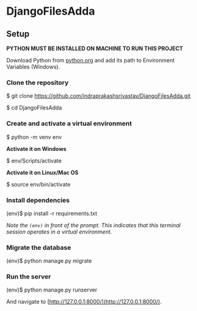 # DjangoFilesAdda

## Setup

**PYTHON MUST BE INSTALLED ON MACHINE TO RUN THIS PROJECT**

Download Python from [python.org](https://www.python.org/downloads/) and add its path to Environment Variables (Windows).

### Clone the repository

$ git clone https://github.com/indraprakashsrivastav/DjangoFilesAdda.git

$ cd DjangoFilesAdda

### Create and activate a virtual environment

$ python -m venv env

**Activate it on Windows**

$ env/Scripts/activate

**Activate it on Linux/Mac OS**

$ source env/bin/activate

### Install dependencies

(env)$ pip install -r requirements.txt

*Note the `(env)` in front of the prompt. This indicates that this terminal session operates in a virtual environment.*

### Migrate the database

(env)$ python manage.py migrate

### Run the server

(env)$ python manage.py runserver

And navigate to [http://127.0.0.1:8000/](http://127.0.0.1:8000/).
